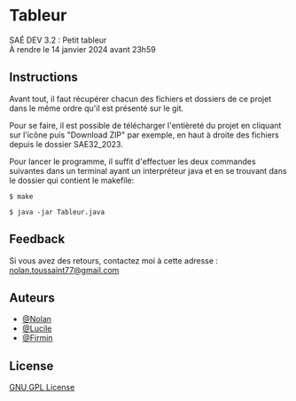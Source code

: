 # Tableur

SAÉ DEV 3.2 : Petit tableur<br>
À rendre le 14 janvier 2024 avant 23h59

## Instructions

Avant tout, il faut récupérer chacun des fichiers et dossiers de ce projet dans le même ordre qu'il est présenté sur le git.

Pour se faire, il est possible de télécharger l'entièreté du projet en cliquant sur l'icône puis "Download ZIP" par exemple, en haut à droite des fichiers depuis le dossier SAE32_2023.

Pour lancer le programme, il suffit d'effectuer les deux commandes suivantes dans un terminal ayant un interpréteur java et en se trouvant dans le dossier qui contient le makefile:
```
$ make
```
```
$ java -jar Tableur.java
```

## Feedback

Si vous avez des retours, contactez moi à cette adresse : nolan.toussaint77@gmail.com

## Auteurs

- [@Nolan](https://dwarves.iut-fbleau.fr/gitiut/toussain)
- [@Lucile](https://dwarves.iut-fbleau.fr/gitiut/pereiral)
- [@Firmin](https://dwarves.iut-fbleau.fr/gitiut/ndacleud)

## License

[GNU GPL License](LICENSE)
